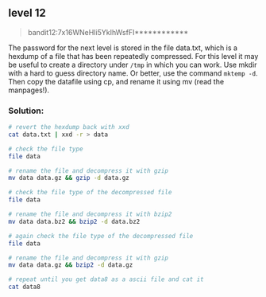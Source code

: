 ## level 12

>bandit12:7x16WNeHIi5YkIhWsfFI************

The password for the next level is stored in the file data.txt, which is a hexdump of a file that has been repeatedly compressed. For this level it may be useful to create a directory under `/tmp` in which you can work. Use mkdir with a hard to guess directory name. Or better, use the command `mktemp -d`. Then copy the datafile using cp, and rename it using mv (read the manpages!).

### Solution:

```bash
# revert the hexdump back with xxd
cat data.txt | xxd -r > data

# check the file type
file data

# rename the file and decompress it with gzip
mv data data.gz && gzip -d data.gz

# check the file type of the decompressed file
file data

# rename the file and decompress it with bzip2
mv data data.bz2 && bzip2 -d data.bz2

# again check the file type of the decompressed file
file data

# rename the file and decompress it with gzip
mv data data.gz && bzip2 -d data.gz

# repeat until you get data8 as a ascii file and cat it
cat data8
```